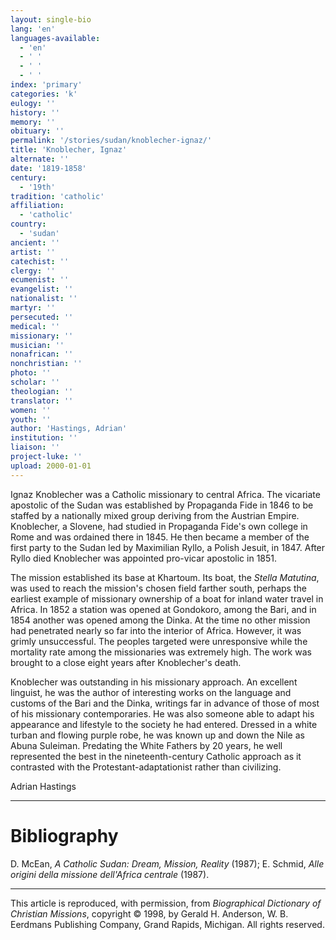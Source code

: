 ```yaml
---
layout: single-bio
lang: 'en'
languages-available:
  - 'en'
  - ' '
  - ' '
  - ' '
index: 'primary'
categories: 'k'
eulogy: ''
history: ''
memory: ''
obituary: ''
permalink: '/stories/sudan/knoblecher-ignaz/'
title: 'Knoblecher, Ignaz'
alternate: ''
date: '1819-1858'
century:
  - '19th'
tradition: 'catholic'
affiliation:
  - 'catholic'
country:
  - 'sudan'
ancient: ''
artist: ''
catechist: ''
clergy: ''
ecumenist: ''
evangelist: ''
nationalist: ''
martyr: ''
persecuted: ''
medical: ''
missionary: ''
musician: ''
nonafrican: ''
nonchristian: ''
photo: ''
scholar: ''
theologian: ''
translator: ''
women: ''
youth: ''
author: 'Hastings, Adrian'
institution: ''
liaison: ''
project-luke: ''
upload: 2000-01-01
---
```



Ignaz Knoblecher was a Catholic missionary to central Africa. The vicariate apostolic of the Sudan was established by Propaganda Fide in 1846 to be staffed by a nationally mixed group deriving from the Austrian Empire. Knoblecher, a Slovene, had studied in Propaganda Fide's own college in Rome and was ordained there in 1845. He then became a member of the first party to the Sudan led by Maximilian Ryllo, a Polish Jesuit, in 1847. After Ryllo died Knoblecher was appointed pro-vicar apostolic in 1851.

The mission established its base at Khartoum. Its boat, the *Stella Matutina*, was used to reach the mission's chosen field farther south, perhaps the earliest example of missionary ownership of a boat for inland water travel in Africa. In 1852 a station was opened at Gondokoro, among the Bari, and in 1854 another was opened among the Dinka. At the time no other mission had penetrated nearly so far into the interior of Africa. However, it was grimly unsuccessful. The peoples targeted were unresponsive while the mortality rate among the missionaries was extremely high. The work was brought to a close eight years after Knoblecher's death.

Knoblecher was outstanding in his missionary approach. An excellent linguist, he was the author of interesting works on the language and customs of the Bari and the Dinka, writings far in advance of those of most of his missionary contemporaries. He was also someone able to adapt his appearance and lifestyle to the society he had entered. Dressed in a white turban and flowing purple robe, he was known up and down the Nile as Abuna Suleiman. Predating the White Fathers by 20 years, he well represented the best in the nineteenth-century Catholic approach as it contrasted with the Protestant-adaptationist rather than civilizing.

Adrian Hastings

---

# Bibliography

D. McEan, *A Catholic Sudan: Dream, Mission, Reality* (1987); E. Schmid, *Alle origini della missione dell'Africa centrale* (1987).

---

This article is reproduced, with permission, from *Biographical Dictionary of Christian Missions*, copyright © 1998, by Gerald H. Anderson, W. B. Eerdmans Publishing Company, Grand Rapids, Michigan. All rights reserved.